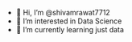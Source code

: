 - 👋 Hi, I’m @shivamrawat7712
- 👀 I’m interested in Data Science
- 🌱 I’m currently learning just data


<!---
shivamrawat7712/shivamrawat7712 is a ✨ special ✨ repository because its `README.md` (this file) appears on your GitHub profile.
You can click the Preview link to take a look at your changes.
--->
